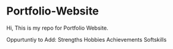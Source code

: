 # Portfolio-Website
Hi, This is my repo for Portfolio Website. 

Oppurtuntiy to Add:
Strengths Hobbies Achievements Softskills
